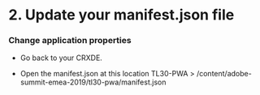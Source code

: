 # 2. Update your manifest.json file

### Change application properties

- Go back to your CRXDE.

- Open the manifest.json at this location TL30-PWA > /content/adobe-summit-emea-2019/tl30-pwa/manifest.json

